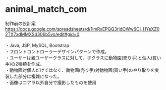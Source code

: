 # animal_match_com

制作前の設計案
https://docs.google.com/spreadsheets/d/1imRxEPQQ3rIdOWw6Ol_HYeXZ02TX7xdMMXSd306b5vo/edit#gid=0
<br><br>
・Java, JSP, MySQL, Bootstrap <br>
・フロントコントローラーデザインパターンで作成。 <br>
・ユーザーは親ユーザークラスに対して、子クラスに動物園(売り手)と個人(買い手)の2種類を作成。 <br>
・動物園対個人だけではなく、動物園(売り手)対動物園(買い手)のやり取りを実装した部分は複雑になった。<br>
・画像はコアラ以外自分で撮影したものを使用<br>
